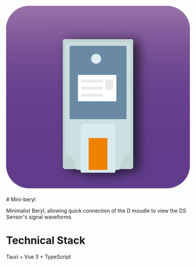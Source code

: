 <p style="text-align: center">
    <img src="./src-tauri/icons/icon.png" alt="mini-beryl"/>
</p>
# Mini-beryl

Minimalist Beryl, allowing quick connection of the D moudle to view the DS Sensor's signal waveforms.

# Technical Stack

Tauri + Vue 3 + TypeScript
